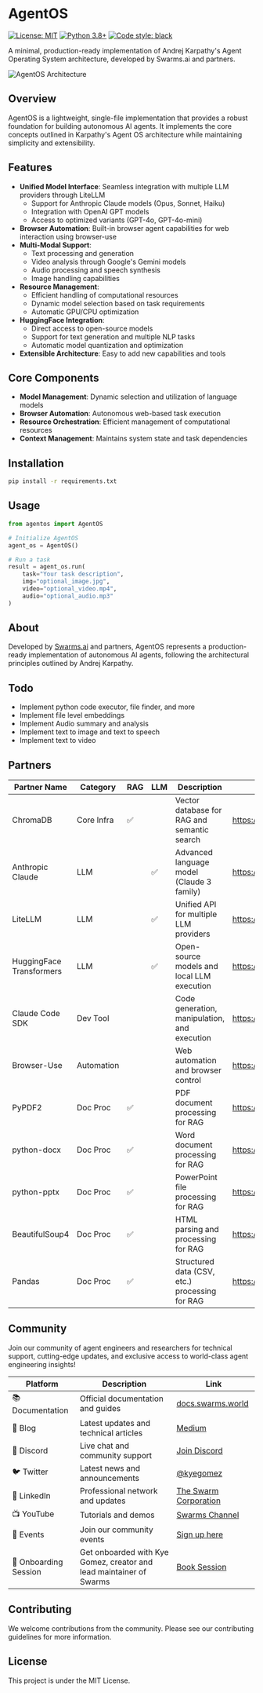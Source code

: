 # AgentOS

[![License: MIT](https://img.shields.io/badge/License-MIT-yellow.svg)](https://opensource.org/licenses/MIT)
[![Python 3.8+](https://img.shields.io/badge/python-3.8+-blue.svg)](https://www.python.org/downloads/)
[![Code style: black](https://img.shields.io/badge/code%20style-black-000000.svg)](https://github.com/psf/black)


A minimal, production-ready implementation of Andrej Karpathy's Agent Operating System architecture, developed by Swarms.ai and partners.

![AgentOS Architecture](https://miro.medium.com/v2/resize:fit:748/1*quuHoEjoCzxvu5lVp_SMEQ@2x.jpeg)

## Overview

AgentOS is a lightweight, single-file implementation that provides a robust foundation for building autonomous AI agents. It implements the core concepts outlined in Karpathy's Agent OS architecture while maintaining simplicity and extensibility.

## Features

- **Unified Model Interface**: Seamless integration with multiple LLM providers through LiteLLM
  - Support for Anthropic Claude models (Opus, Sonnet, Haiku)
  - Integration with OpenAI GPT models
  - Access to optimized variants (GPT-4o, GPT-4o-mini)
- **Browser Automation**: Built-in browser agent capabilities for web interaction using browser-use
- **Multi-Modal Support**: 
  - Text processing and generation
  - Video analysis through Google's Gemini models
  - Audio processing and speech synthesis
  - Image handling capabilities
- **Resource Management**: 
  - Efficient handling of computational resources
  - Dynamic model selection based on task requirements
  - Automatic GPU/CPU optimization
- **HuggingFace Integration**: 
  - Direct access to open-source models
  - Support for text generation and multiple NLP tasks
  - Automatic model quantization and optimization
- **Extensible Architecture**: Easy to add new capabilities and tools

## Core Components

- **Model Management**: Dynamic selection and utilization of language models
- **Browser Automation**: Autonomous web-based task execution
- **Resource Orchestration**: Efficient management of computational resources
- **Context Management**: Maintains system state and task dependencies

## Installation

```bash
pip install -r requirements.txt
```

## Usage

```python
from agentos import AgentOS

# Initialize AgentOS
agent_os = AgentOS()

# Run a task
result = agent_os.run(
    task="Your task description",
    img="optional_image.jpg",
    video="optional_video.mp4",
    audio="optional_audio.mp3"
)
```

## About

Developed by [Swarms.ai](https://swarms.ai) and partners, AgentOS represents a production-ready implementation of autonomous AI agents, following the architectural principles outlined by Andrej Karpathy.

## Todo

- Implement python code executor, file finder, and more
- Implement file level embeddings
- Implement Audio summary and analysis
- Implement text to image and text to speech
- Implement text to video 



## Partners

| Partner Name              | Category     | RAG | LLM | Description                                      | Website                                 |
|---------------------------|-------------|-----|-----|--------------------------------------------------|-----------------------------------------|
| ChromaDB                  | Core Infra  | ✅  |     | Vector database for RAG and semantic search       | https://www.trychroma.com/              |
| Anthropic Claude          | LLM         |     | ✅  | Advanced language model (Claude 3 family)         | https://www.anthropic.com/              |
| LiteLLM                   | LLM         |     | ✅  | Unified API for multiple LLM providers            | https://github.com/BerriAI/litellm      |
| HuggingFace Transformers  | LLM         |     | ✅  | Open-source models and local LLM execution        | https://huggingface.co/transformers     |
| Claude Code SDK           | Dev Tool    |     |     | Code generation, manipulation, and execution      | https://github.com/kyegomez/claude-code-sdk |
| Browser-Use               | Automation  |     |     | Web automation and browser control                | https://github.com/kyegomez/browser-use |
| PyPDF2                    | Doc Proc    | ✅  |     | PDF document processing for RAG                   | https://pypi.org/project/PyPDF2/        |
| python-docx               | Doc Proc    | ✅  |     | Word document processing for RAG                  | https://pypi.org/project/python-docx/   |
| python-pptx               | Doc Proc    | ✅  |     | PowerPoint file processing for RAG                | https://pypi.org/project/python-pptx/   |
| BeautifulSoup4            | Doc Proc    | ✅  |     | HTML parsing and processing for RAG               | https://www.crummy.com/software/BeautifulSoup/ |
| Pandas                    | Doc Proc    | ✅  |     | Structured data (CSV, etc.) processing for RAG    | https://pandas.pydata.org/              |


## Community 

Join our community of agent engineers and researchers for technical support, cutting-edge updates, and exclusive access to world-class agent engineering insights!

| Platform | Description | Link |
|----------|-------------|------|
| 📚 Documentation | Official documentation and guides | [docs.swarms.world](https://docs.swarms.world) |
| 📝 Blog | Latest updates and technical articles | [Medium](https://medium.com/@kyeg) |
| 💬 Discord | Live chat and community support | [Join Discord](https://discord.gg/jM3Z6M9uMq) |
| 🐦 Twitter | Latest news and announcements | [@kyegomez](https://twitter.com/kyegomez) |
| 👥 LinkedIn | Professional network and updates | [The Swarm Corporation](https://www.linkedin.com/company/the-swarm-corporation) |
| 📺 YouTube | Tutorials and demos | [Swarms Channel](https://www.youtube.com/channel/UC9yXyitkbU_WSy7bd_41SqQ) |
| 🎫 Events | Join our community events | [Sign up here](https://lu.ma/5p2jnc2v) |
| 🚀 Onboarding Session | Get onboarded with Kye Gomez, creator and lead maintainer of Swarms | [Book Session](https://cal.com/swarms/swarms-onboarding-session) |

## Contributing

We welcome contributions from the community. Please see our contributing guidelines for more information. 

## License

This project is under the MIT License.
